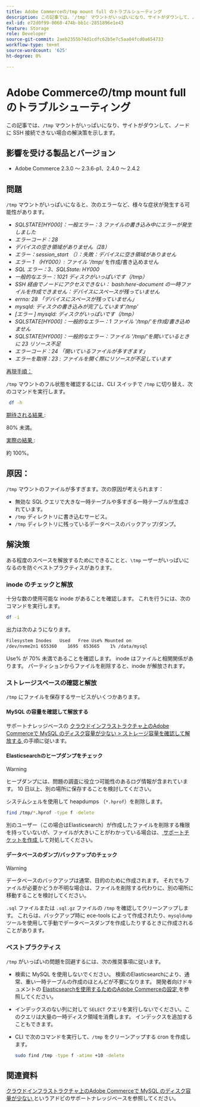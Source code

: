 ```yaml
---
title: Adobe Commerceの/tmp mount full のトラブルシューティング
description: この記事では、'/tmp' マウントがいっぱいになり、サイトがダウンして、ノードに SSH 接続できない場合の解決策を示します。
exl-id: e72d0f99-0060-474b-bb1c-2851896e1e43
feature: Storage
role: Developer
source-git-commit: 2aeb2355b74d1cdfc62b5e7c5aa04fcd0a654733
workflow-type: tm+mt
source-wordcount: '625'
ht-degree: 0%

---
```


# Adobe Commerceの/tmp mount full のトラブルシューティング

この記事では、`/tmp` マウントがいっぱいになり、サイトがダウンして、ノードに SSH 接続できない場合の解決策を示します。

## 影響を受ける製品とバージョン

* Adobe Commerce 2.3.0 ～ 2.3.6-p1、2.4.0 ～ 2.4.2

## 問題

`/tmp` マウントがいっぱいになると、次のエラーなど、様々な症状が発生する可能性があります。

* *SQLSTATE[HY000]：一般エラー：3 ファイルの書き込み中にエラーが発生しました*
* *エラーコード：28*
* *デバイスの空き領域がありません（28）*
* *エラー：session_start （）：失敗：デバイスに空き領域がありません*
* *エラー 1 （HY000）: ファイル &#39;/tmp/* を作成/書き込めません
* *SQL エラー：3、SQLState: HY000*
* *一般的なエラー：1021 ディスクがいっぱいです（/tmp）*
* *SSH 経由でノードにアクセスできない：*
  *bash:here-document の一時ファイルを作成できません：デバイスにスペースが残っていません*
* *errno: 28 「デバイスにスペースが残っていません」*
* *mysqld: ディスクの書き込みが完了しています&#39;/tmp&#39;*
* *[エラー ] mysqld: ディスクがいっぱいです（/tmp）*
* *SQLSTATE[HY000]：一般的なエラー：1 ファイル &#39;/tmp/&#39;を作成/書き込めません*
* *SQLSTATE[HY000]：一般的なエラー：ファイル &#39;/tmp/&#39;を開いているときに 23 リソース不足*
* *エラーコード：24 「開いているファイルが多すぎます」*
* *エラーを取得：23 : ファイルを開く際にリソースが不足しています*


<u> 再現手順：</u>

`/tmp` マウントのフル状態を確認するには、CLI スイッチで `/tmp` に切り替え、次のコマンドを実行します。

```bash
 df -h
```

<u> 期待される結果 </u>:

80% 未満。

<u> 実際の結果 </u>:

約 100%。

## 原因：

`/tmp` マウントのファイルが多すぎます。次の原因が考えられます：

* 無効な SQL クエリで大きな一時テーブルや多すぎる一時テーブルが生成されています。
* `/tmp` ディレクトリに書き込むサービス。
* `/tmp` ディレクトリに残っているデータベースのバックアップ/ダンプ。

## 解決策

ある程度のスペースを解放するためにできることと、`\tmp` ーザーがいっぱいになるのを防ぐベストプラクティスがあります。

### inode のチェックと解放

十分な数の使用可能な inode があることを確認します。 これを行うには、次のコマンドを実行します。

```bash
df -i
```

出力は次のようになります。

```bash
Filesystem Inodes   Used   Free Use% Mounted on
/dev/nvme2n1 655360    1695  653665    1% /data/mysql
```

Use% が 70% 未満であることを確認します。 inode はファイルと相関関係があります。 パーティションからファイルを削除すると、inode が解放されます。

### ストレージスペースの確認と解放

`/tmp` にファイルを保存するサービスがいくつかあります。

#### MySQL の容量を確認して解放する

サポートナレッジベースの [ クラウドインフラストラクチャ上のAdobe Commerceで MySQL のディスク容量が少ない > ストレージ容量を確認して解放する ](/help/troubleshooting/database/mysql-disk-space-is-low-on-magento-commerce-cloud.md#check_and_free) の手順に従います。

#### Elasticsearchのヒープダンプをチェック

>[!WARNING]
>
>ヒープダンプには、問題の調査に役立つ可能性のあるログ情報が含まれています。 10 日以上、別の場所に保存することを検討してください。

システムシェルを使用して heapdumps （`*.hprof`）を削除します。

```bash
find /tmp/*.hprof -type f -delete
```

別のユーザー（この場合はElasticsearch）が作成したファイルを削除する権限を持っていないが、ファイルが大きいことがわかっている場合は、[ サポートチケットを作成 ](/help/help-center-guide/help-center/magento-help-center-user-guide.md#submit-ticket) して対処してください。

#### データベースのダンプ/バックアップのチェック

>[!WARNING]
>
>データベースのバックアップは通常、目的のために作成されます。 それでもファイルが必要かどうか不明な場合は、ファイルを削除する代わりに、別の場所に移動することを検討してください。

`.sql` ファイルまたは `.sql.gz` ファイルの `/tmp` を確認してクリーンアップします。 これらは、バックアップ時に ece-tools によって作成されたり、`mysqldump` ツールを使用して手動でデータベースダンプを作成したりするときに作成されることがあります。

### ベストプラクティス

`/tmp` がいっぱいの問題を回避するには、次の推奨事項に従います。

* 検索に MySQL を使用しないでください。 検索のElasticsearchにより、通常、重い一時テーブルの作成のほとんどが不要になります。 開発者向けドキュメントの [Elasticsearchを使用するためのAdobe Commerceの設定 ](https://experienceleague.adobe.com/en/docs/commerce-operations/configuration-guide/search/configure-search-engine) を参照してください。
* インデックスのない列に対して `SELECT` クエリを実行しないでください。このクエリは大量の一時ディスク領域を消費します。 インデックスを追加することもできます。
* CLI で次のコマンドを実行して、`/tmp` をクリーンアップする cron を作成します。

  ```bash
  sudo find /tmp -type f -atime +10 -delete
  ```

## 関連資料

[ クラウドインフラストラクチャ上のAdobe Commerceで MySQL のディスク容量が少ない ](/help/troubleshooting/database/mysql-disk-space-is-low-on-magento-commerce-cloud.md) というアドビのサポートナレッジベースを参照してください。
